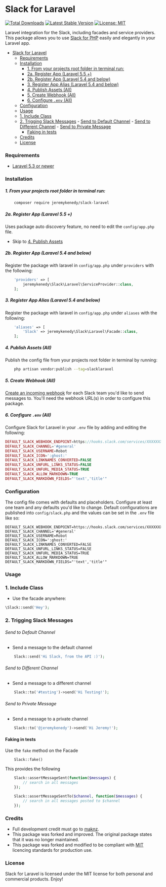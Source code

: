 # Slack for Laravel

[![Total Downloads](https://poser.pugx.org/jeremykenedy/slack-laravel/d/total.svg)](https://packagist.org/packages/jeremykenedy/slack-laravel)
[![Latest Stable Version](https://poser.pugx.org/jeremykenedy/slack-laravel/v/stable.svg)](https://packagist.org/packages/jeremykenedy/slack-laravel)
[![License: MIT](https://img.shields.io/badge/License-MIT-yellow.svg)](https://opensource.org/licenses/MIT)

Laravel integration for the Slack, including facades and service providers.
This package allows you to use [Slack for PHP](https://github.com/maknz/slack) easily and elegantly in your Laravel app.

- [Slack for Laravel](#slack-for-laravel)
    - [Requirements](#requirements)
    - [Installation](#installation)
        - [1. From your projects root folder in terminal run:](#1-from-your-projects-root-folder-in-terminal-run)
        - [2a. Register App (Laravel 5.5 +)](#2a-register-app-laravel-55)
        - [2b. Register App (Laravel 5.4 and below)](#2b-register-app-laravel-54-and-below)
        - [3. Register App Alias (Laravel 5.4 and below)](#3-register-app-alias-laravel-54-and-below)
        - [4. Publish Assets (All)](#4-publish-assets-all)
        - [5. Create Webhook (All)](#5-create-webhook-all)
        - [6. Configure `.env` (All)](#6-configure-env-all)
    - [Configuration](#configuration)
    - [Usage](#usage)
    - [1. Include Class](#1-include-class)
    - [2. Trigging Slack Messages](#2-trigging-slack-messages)
          - [Send to Default Channel](#send-to-default-channel)
          - [Send to Different Channel](#send-to-different-channel)
          - [Send to Private Message](#send-to-private-message)
      - [Faking in tests](#faking-in-tests)
    - [Credits](#credits)
    - [License](#license)

### Requirements

* [Laravel 5.3 or newer](https://laravel.com/docs/installation)

### Installation

##### 1. From your projects root folder in terminal run:

```bash
    composer require jeremykenedy/slack-laravel
```

##### 2a. Register App (Laravel 5.5 +)
Uses package auto discovery feature, no need to edit the `config/app.php` file.
* Skip to [4. Publish Assets](#4.-publish-assets)


##### 2b. Register App (Laravel 5.4 and below)
Register the package with laravel in `config/app.php` under `providers` with the following:

```php
    'providers' => [
        jeremykenedy\Slack\Laravel\ServiceProvider::class,
    ];
```

##### 3. Register App Alias (Laravel 5.4 and below)
Register the package with laravel in `config/app.php` under `aliases` with the following:

```php
    'aliases' => [
        'Slack' => jeremykenedy\Slack\Laravel\Facade::class,
    ];
```

##### 4. Publish Assets (All)
Publish the config file from your projects root folder in terminal by running:

```bash
    php artisan vendor:publish --tag=slacklaravel
```

##### 5. Create Webhook (All)
[Create an incoming webhook](https://my.slack.com/services/new/incoming-webhook) for each Slack team you'd like to send messages to. You'll need the webhook URL(s) in order to configure this package.

##### 6. Configure `.env` (All)
Configure Slack for Laravel in your `.env` file by adding and editing the following:

```php
DEFAULT_SLACK_WEBHOOK_ENDPOINT=https://hooks.slack.com/services/XXXXXXXX/XXXXXXXX/XXXXXXXXXXXXXX
DEFAULT_SLACK_CHANNEL='#general'
DEFAULT_SLACK_USERNAME=Robot
DEFAULT_SLACK_ICON=':ghost:'
DEFAULT_SLACK_LINKNAMES_CONVERTED=FALSE
DEFAULT_SLACK_UNFURL_LINKS_STATUS=FALSE
DEFAULT_SLACK_UNFURL_MEDIA_STATUS=TRUE
DEFAULT_SLACK_ALLOW_MARKDOWN=TRUE
DEFAULT_SLACK_MARKDOWN_FIELDS="'text','title'"
```

### Configuration

The config file comes with defaults and placeholders. Configure at least one team and any defaults you'd like to change.
Default configurations are published into `config/slack.php` and the values can be set in the `.env` file like so:

```
DEFAULT_SLACK_WEBHOOK_ENDPOINT=https://hooks.slack.com/services/XXXXXXXX/XXXXXXXX/XXXXXXXXXXXXXX
DEFAULT_SLACK_CHANNEL='#general'
DEFAULT_SLACK_USERNAME=Robot
DEFAULT_SLACK_ICON=':ghost:'
DEFAULT_SLACK_LINKNAMES_CONVERTED=FALSE
DEFAULT_SLACK_UNFURL_LINKS_STATUS=FALSE
DEFAULT_SLACK_UNFURL_MEDIA_STATUS=TRUE
DEFAULT_SLACK_ALLOW_MARKDOWN=TRUE
DEFAULT_SLACK_MARKDOWN_FIELDS="'text','title'"
```

### Usage

### 1. Include Class
* Use the facade anywhere:

```php
\Slack::send('Hey');
```

### 2. Trigging Slack Messages

###### Send to Default Channel
* Send a message to the default channel

```php
    Slack::send('Hi Slack, from the API :)');
```

###### Send to Different Channel
* Send a message to a different channel

```php
    Slack::to('#testing')->send('Hi Testing!');
```

###### Send to Private Message
* Send a message to a private channel

```php
    Slack::to('@jeremykenedy')->send('Hi Jeremy!');
```

#### Faking in tests

Use the `fake` method on the Facade

```php
    Slack::fake()
```

This provides the following

```php
    Slack::assertMessageSent(function($messages) {
        // search in all messages
    });

    Slack::assertMessageSentTo($channel, function($messages) {
        // search in all messages posted to $channel
    });
```

### Credits
* Full development credit must go to [maknz](https://github.com/maknz/slack-laravel).
* This package was forked and improved. The original package states that it was no longer maintained.
* This package was forked and modified to be compliant with [MIT](https://opensource.org/licenses/MIT) licencing standards for production use.

### License
Slack for Laravel is licensed under the MIT license for both personal and commercial products. Enjoy!
